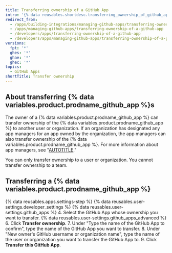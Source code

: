 ```yaml
---
title: Transferring ownership of a GitHub App
intro: '{% data reusables.shortdesc.transferring_ownership_of_github_apps %}'
redirect_from:
  - /apps/building-integrations/managing-github-apps/transferring-ownership-of-a-github-app
  - /apps/managing-github-apps/transferring-ownership-of-a-github-app
  - /developers/apps/transferring-ownership-of-a-github-app
  - /developers/apps/managing-github-apps/transferring-ownership-of-a-github-app
versions:
  fpt: '*'
  ghes: '*'
  ghae: '*'
  ghec: '*'
topics:
  - GitHub Apps
shortTitle: Transfer ownership
---
```


## About transferring {% data variables.product.prodname_github_app %}s

The owner of a {% data variables.product.prodname_github_app %} can transfer ownership of the {% data variables.product.prodname_github_app %} to another user or organization. If an organization has designated any app managers for an app owned by the organization, the app managers can also transfer ownership of the {% data variables.product.prodname_github_app %}. For more information about app managers, see "[AUTOTITLE](/organizations/managing-programmatic-access-to-your-organization/adding-and-removing-github-app-managers-in-your-organization)."

You can only transfer ownership to a user or organization. You cannot transfer ownership to a team.

## Transferring a {% data variables.product.prodname_github_app %}

{% data reusables.apps.settings-step %}
{% data reusables.user-settings.developer_settings %}
{% data reusables.user-settings.github_apps %}
4. Select the GitHub App whose ownership you want to transfer.
{% data reusables.user-settings.github_apps_advanced %}
6. Click **Transfer ownership**.
7. Under "Type the name of the GitHub App to confirm", type the name of the GitHub App you want to transfer.
8. Under "New owner's GitHub username or organization name", type the name of the user or organization you want to transfer the GitHub App to.
9. Click **Transfer this GitHub App**.
